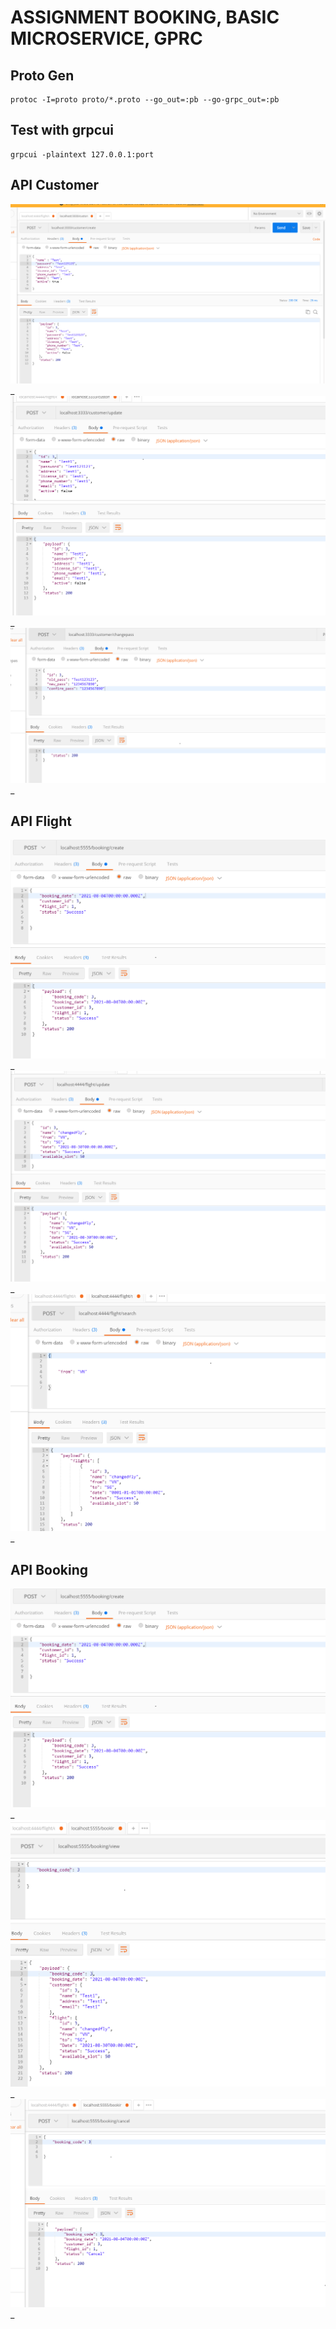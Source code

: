 # ASSIGNMENT BOOKING, BASIC MICROSERVICE, GPRC

## Proto Gen

```shell
protoc -I=proto proto/*.proto --go_out=:pb --go-grpc_out=:pb
```

## Test with grpcui 
```
grpcui -plaintext 127.0.0.1:port
```

## API Customer

![create-customer.png](./create-customer.PNG)_
<br />
![update-customer.png](./update-customer.PNG)_
<br />
![changepass-customer.png](./changepass-customer.PNG)_
<br />

## API Flight
![flight-create.png](./booking-create.PNG)_
<br />
![flight-update.png](./flight-update.PNG)_
<br />
![flight-search.png](./flight-search.PNG)_
<br />


## API Booking
![booking-create.png](./booking-create.PNG)_
<br />
![booking-view.png](./booking-view.PNG)_
<br />
![booking-cancel.png](./booking-cancel.PNG)_
<br />

